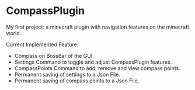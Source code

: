 # CompassPlugin

My first project: a minecraft plugin with navigation features on the minecraft world.

Current Implemented Feature:
- Compass on BossBar of the GUI.
- Settings Command to toggle and adjust CompassPlugin features.
- CompassPoints Command to add, remove and view compass points.
- Permanent saving of settings to a Json File.
- Permanent saving of compass points to a Json File.
